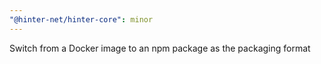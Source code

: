 ```yaml
---
"@hinter-net/hinter-core": minor
---
```


Switch from a Docker image to an npm package as the packaging format
